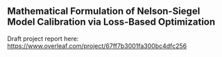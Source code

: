 ## Mathematical Formulation of Nelson-Siegel Model Calibration via Loss-Based Optimization
Draft project report here: https://www.overleaf.com/project/67ff7b3001fa300bc4dfc256
